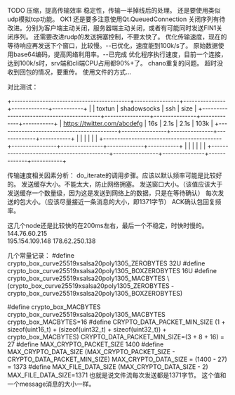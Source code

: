 
TODO 压缩，提高传输效率
稳定性，传输一半掉线后的处理。
还是要使用类似udp模拟tcp功能。 OK1
还是要多注意使用Qt.QueuedConnection
关闭序列有待改进。分别为客户端主动关闭，服务器端主动关闭，或者有可能同时发送FIN1关闭序列。
还需要改进rudp的发送拥塞控制，不要太快了。
优化传输速度，现在的等待响应再发送下个窗口，比较慢。--已优化，速度能到100k/s了。
原始数据使用base64编码，提高网络利用率。--已完成
优化程序执行速度，目前一个连接，达到100k/s时，srv端和cli端CPU占用都90%+了。
chano重复的问题。
超时没收到回包的情况，要重传。
使用文件的方式...


对比测试：


 +------------------------------------------+----------------+---------------+-------------+-----------+
 |                                          |    toxtun      | shadowsocks   |    ssh      |   size    |
 +------------------------------------------+----------------+---------------+-------------+-----------+
 | https://twitter.com/abcdefg              |     16s        |     2.1s      |    2.1s     |   103k    |
 +------------------------------------------+----------------+---------------+-------------+-----------+
 |                                          |                |               |             |           |
 +------------------------------------------+----------------+---------------+-------------+-----------+
 |                                          |                |               |             |           |
 +------------------------------------------+----------------+---------------+-------------+-----------+


传输速度相关因素分析：
do_iterate的调用步骤。应该以默认频率可能是比较好的。
发送缓存大小。不能太大，防止网络拥塞。
发送窗口大小。（该值应该大于发送缓存一个数量级，因为这是发送到网络上的数据，只是在等待确认）
每次发送的包大小。（应该尽量接近一条消息的大小，即1371字节）
ACK确认包回复频率。

这几个node还是比较快的在200ms左右，最后一个不稳定，时快时慢的。
144.76.60.215 	
195.154.109.148
178.62.250.138 	


几个常量记录：
#define crypto_box_curve25519xsalsa20poly1305_ZEROBYTES 32U
#define crypto_box_curve25519xsalsa20poly1305_BOXZEROBYTES 16U
#define crypto_box_curve25519xsalsa20poly1305_MACBYTES \    
    (crypto_box_curve25519xsalsa20poly1305_ZEROBYTES - \
     crypto_box_curve25519xsalsa20poly1305_BOXZEROBYTES)

#define crypto_box_MACBYTES crypto_box_curve25519xsalsa20poly1305_MACBYTES
crypto_box_MACBYTES=16
#define CRYPTO_DATA_PACKET_MIN_SIZE (1 + sizeof(uint16_t) + (sizeof(uint32_t) + sizeof(uint32_t)) + crypto_box_MACBYTES)
CRYPTO_DATA_PACKET_MIN_SIZE=(3 + 8 + 16) = 27
#define MAX_CRYPTO_PACKET_SIZE 1400
#define MAX_CRYPTO_DATA_SIZE (MAX_CRYPTO_PACKET_SIZE - CRYPTO_DATA_PACKET_MIN_SIZE)
MAX_CRYPTO_DATA_SIZE = (1400 - 27) = 1373
#define MAX_FILE_DATA_SIZE (MAX_CRYPTO_DATA_SIZE - 2)
MAX_FILE_DATA_SIZE=1371
也就是说文件流每次发送都是1371字节。
这个值和一个message消息的大小一样。



